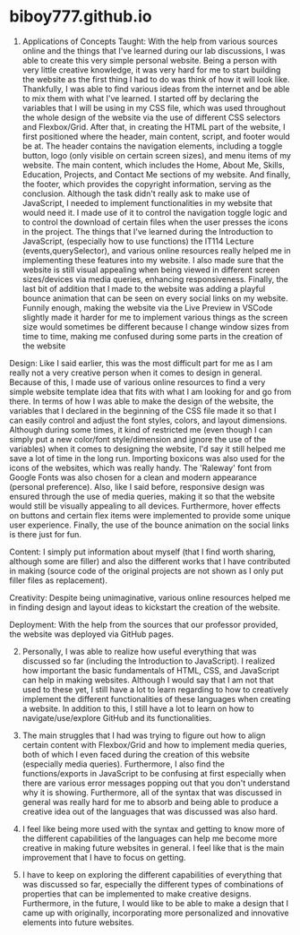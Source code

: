 # biboy777.github.io
1. Applications of Concepts Taught: With the help from various sources online and the things that I've learned during our lab discussions, I was able to create this very simple personal website. Being a person with very little creative knowledge, it was very hard for me to start building the website as the first thing I had to do was think of how it will look like. Thankfully, I was able to find various ideas from the internet and be able to mix them with what I've learned. I started off by declaring the variables that I will be using in my CSS file, which was used throughout the whole design of the website via the use of different CSS selectors and Flexbox/Grid. After that, in creating the HTML part of the website, I first positioned where the header, main content, script, and footer would be at. The header contains the navigation elements, including a toggle button, logo (only visible on certain screen sizes), and menu items of my website. The main content, which includes the Home, About Me, Skills, Education, Projects, and Contact Me sections of my website. And finally, the footer, which provides the copyright information, serving as the conclusion. Although the task didn't really ask to make use of JavaScript, I needed to implement functionalities in my website that would need it. I made use of it to control the navigation toggle logic and to control the download of certain files when the user presses the icons in the project. The things that I've learned during the Introduction to JavaScript, (especially how to use functions) the IT114 Lecture (events,querySelector), and various online resources really helped me in implementing these features into my website. I also made sure that the website is still visual appealing when being viewed in different screen sizes/devices via media queries, enhancing responsiveness. Finally, the last bit of addition that I made to the website was adding a playful bounce animation that can be seen on every social links on my website. Funnily enough, making the website via the Live Preview in VSCode slightly made it harder for me to implement various things as the screen size would sometimes be different because I change window sizes from time to time, making me confused during some parts in the creation of the website

Design: Like I said earlier, this was the most difficult part for me as I am really not a very creative person when it comes to design in general. Because of this, I made use of various online resources to find a very simple website template idea that fits with what I am looking for and go from there. In terms of how I was able to make the design of the website, the variables that I declared in the beginning of the CSS file made it so that I can easily control and adjust the font styles, colors, and layout dimensions. Although during some times, it kind of restricted me (even though I can simply put a new color/font style/dimension and ignore the use of the variables) when it comes to designing the website, I'd say it still helped me save a lot of time in the long run. Importing boxicons was also used for the icons of the websites, which was really handy. The 'Raleway' font from Google Fonts was also chosen for a clean and modern appearance (personal preference). Also, like I said before, responsive design was ensured through the use of media queries, making it so that the website would still be visually appealing to all devices. Furthermore, hover effects on buttons and certain flex items were implemented to provide some unique user experience. Finally, the use of the bounce animation on the social links is there just for fun.

Content: I simply put information about myself (that I find worth sharing, although some are filler) and also the different works that I have contributed in making (source code of the original projects are not shown as I only put filler files as replacement). 

Creativity: Despite being unimaginative, various online resources helped me in finding design and layout ideas to kickstart the creation of the website.

Deployment: With the help from the sources that our professor provided, the website was deployed via GitHub pages.

2. Personally, I was able to realize how useful everything that was discussed so far (including the Introduction to JavaScript). I realized how important the basic fundamentals of HTML, CSS, and JavaScript can help in making websites. Although I would say that I am not that used to these yet, I still have a lot to learn regarding to how to creatively implement the different functionalities of these languages when creating a website. In addition to this, I still have a lot to learn on how to navigate/use/explore GitHub and its functionalities.

3. The main struggles that I had was trying to figure out how to align certain content with Flexbox/Grid and how to implement media queries, both of which I even faced during the creation of this website (especially media queries). Furthermore, I also find the functions/exports in JavaScript to be confusing at first especially when there are various error messages popping out that you don't understand why it is showing. Furthermore, all of the syntax that was discussed in general was really hard for me to absorb and being able to produce a creative idea out of the languages that was discussed was also hard.

4. I feel like being more used with the syntax and getting to know more of the different capabilities of the languages can help me become more creative in making future websites in general. I feel like that is the main improvement that I have to focus on getting.

5. I have to keep on exploring the different capabilities of everything that was discussed so far, especially the different types of combinations of properties that can be implemented to make creative designs. Furthermore, in the future, I would like to be able to make a design that I came up with originally, incorporating more personalized and innovative elements into future websites.